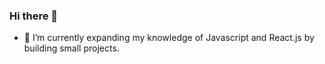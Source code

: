 ### Hi there 👋

<!--
**Augustcode99/Augustcode99** is a ✨ _special_ ✨ repository because its `README.md` (this file) appears on your GitHub profile.
Here are some ideas to get you started:
- 🌱 I’m currently expanding my knowledge of Javascript and React.js by building small projects
- 💬 Ask me about ...
- 📫 How to reach me: ...
-->
- 🌱 I’m currently expanding my knowledge of Javascript and React.js by building small projects.
